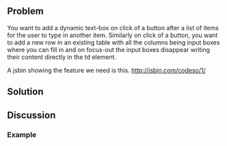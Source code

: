 ## Problem

You want to add a dynamic text-box on click of a button after a list of items for the user to type in another item. Similarly on click of a button, you want to add a new row in an existing table with all the columns being input boxes where you can fill in and on focus-out the input boxes disappear writing their content directly in the td element.

A jsbin showing the feature we need is this.
http://jsbin.com/codeso/1/

## Solution

## Discussion

### Example
